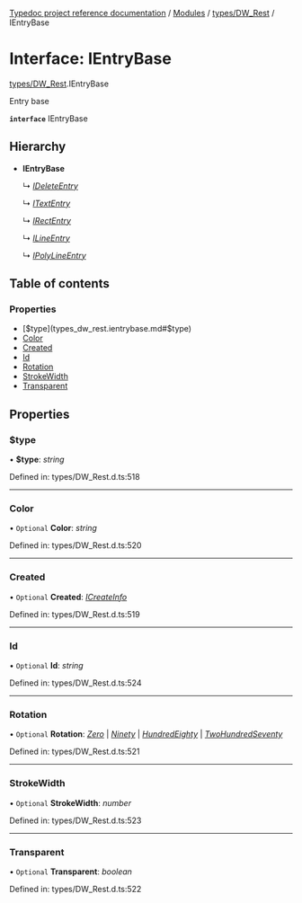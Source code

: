 [Typedoc project reference documentation](../README.md) / [Modules](../modules.md) / [types/DW_Rest](../modules/types_dw_rest.md) / IEntryBase

# Interface: IEntryBase

[types/DW_Rest](../modules/types_dw_rest.md).IEntryBase

Entry base

**`interface`** IEntryBase

## Hierarchy

* **IEntryBase**

  ↳ [*IDeleteEntry*](types_dw_rest.ideleteentry.md)

  ↳ [*ITextEntry*](types_dw_rest.itextentry.md)

  ↳ [*IRectEntry*](types_dw_rest.irectentry.md)

  ↳ [*ILineEntry*](types_dw_rest.ilineentry.md)

  ↳ [*IPolyLineEntry*](types_dw_rest.ipolylineentry.md)

## Table of contents

### Properties

- [$type](types_dw_rest.ientrybase.md#$type)
- [Color](types_dw_rest.ientrybase.md#color)
- [Created](types_dw_rest.ientrybase.md#created)
- [Id](types_dw_rest.ientrybase.md#id)
- [Rotation](types_dw_rest.ientrybase.md#rotation)
- [StrokeWidth](types_dw_rest.ientrybase.md#strokewidth)
- [Transparent](types_dw_rest.ientrybase.md#transparent)

## Properties

### $type

• **$type**: *string*

Defined in: types/DW_Rest.d.ts:518

___

### Color

• `Optional` **Color**: *string*

Defined in: types/DW_Rest.d.ts:520

___

### Created

• `Optional` **Created**: [*ICreateInfo*](types_dw_rest.icreateinfo.md)

Defined in: types/DW_Rest.d.ts:519

___

### Id

• `Optional` **Id**: *string*

Defined in: types/DW_Rest.d.ts:524

___

### Rotation

• `Optional` **Rotation**: [*Zero*](../enums/types_dw_rest.rotation.md#zero) \| [*Ninety*](../enums/types_dw_rest.rotation.md#ninety) \| [*HundredEighty*](../enums/types_dw_rest.rotation.md#hundredeighty) \| [*TwoHundredSeventy*](../enums/types_dw_rest.rotation.md#twohundredseventy)

Defined in: types/DW_Rest.d.ts:521

___

### StrokeWidth

• `Optional` **StrokeWidth**: *number*

Defined in: types/DW_Rest.d.ts:523

___

### Transparent

• `Optional` **Transparent**: *boolean*

Defined in: types/DW_Rest.d.ts:522
